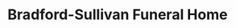 ---
title: "Bradford-Sullivan Funeral Home"
url: /winchester/bradford-sullivan-funeral-home/
shop: Bestattungen
---